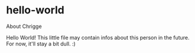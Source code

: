 # hello-world
About Chrigge


Hello World!
This little file may contain infos about this person in the future. For now, it'll stay a bit dull. :)
